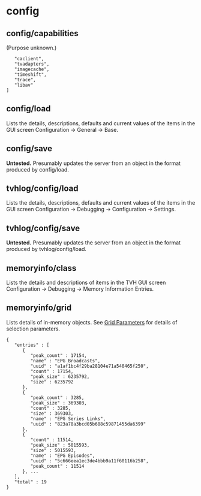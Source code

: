 # config

## config/capabilities
(Purpose unknown.)
```[
   "caclient",
   "tvadapters",
   "imagecache",
   "timeshift",
   "trace",
   "libav"
]
```
## config/load
Lists the details, descriptions, defaults and current values of the items in the GUI screen Configuration -> General -> Base.
## config/save
**Untested.** Presumably updates the server from an object in the format produced by config/load.
## tvhlog/config/load
Lists the details, descriptions, defaults and current values of the items in the GUI screen Configuration -> Debugging -> Configuration -> Settings.
## tvhlog/config/save
**Untested.** Presumably updates the server from an object in the format produced by tvhlog/config/load.
## memoryinfo/class
Lists the details and descriptions of items in the TVH GUI screen Configuration -> Debugging -> Memory Information Entries.
## memoryinfo/grid
Lists details of in-memory objects. See [Grid Parameters](Description.md#grid-parameters) for details of selection parameters.
```
{
   "entries" : [
      {
         "peak_count" : 17154,
         "name" : "EPG Broadcasts",
         "uuid" : "a1af1bc4f29ba28104e71a540465f250",
         "count" : 17154,
         "peak_size" : 6235792,
         "size" : 6235792
      },
      {
         "peak_count" : 3285,
         "peak_size" : 369303,
         "count" : 3285,
         "size" : 369303,
         "name" : "EPG Series Links",
         "uuid" : "823a78a3bcd05b688c59871455da6399"
      },
      {
         "count" : 11514,
         "peak_size" : 5015593,
         "size" : 5015593,
         "name" : "EPG Episodes",
         "uuid" : "5c666eea1ec3de4bbb9a11f60116b258",
         "peak_count" : 11514
      }, ...
   ],
   "total" : 19
}
```
